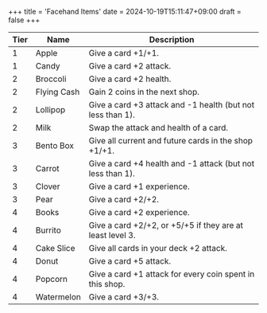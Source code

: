 +++
title = 'Facehand Items'
date = 2024-10-19T15:11:47+09:00
draft = false
+++

| Tier | Name        | Description                                                |
| ---- | ----------- | ---------------------------------------------------------- |
| 1    | Apple       | Give a card +1/+1.                                         |
| 1    | Candy       | Give a card +2 attack.                                     |
| 2    | Broccoli    | Give a card +2 health.                                     |
| 2    | Flying Cash | Gain 2 coins in the next shop.                             |
| 2    | Lollipop    | Give a card +3 attack and -1 health (but not less than 1). |
| 2    | Milk        | Swap the attack and health of a card.                      |
| 3    | Bento Box   | Give all current and future cards in the shop +1/+1.       |
| 3    | Carrot      | Give a card +4 health and -1 attack (but not less than 1). |
| 3    | Clover      | Give a card +1 experience.                                 |
| 3    | Pear        | Give a card +2/+2.                                         |
| 4    | Books       | Give a card +2 experience.                                 |
| 4    | Burrito     | Give a card +2/+2, or +5/+5 if they are at least level 3.  |
| 4    | Cake Slice  | Give all cards in your deck +2 attack.                     |
| 4    | Donut       | Give a card +5 attack.                                     |
| 4    | Popcorn     | Give a card +1 attack for every coin spent in this shop.   |
| 4    | Watermelon  | Give a card +3/+3.                                         |

